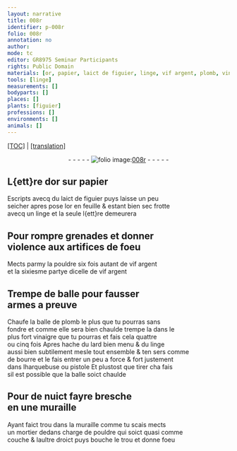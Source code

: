 ```yaml
---
layout: narrative
title: 008r
identifier: p-008r
folio: 008r
annotation: no
author:
mode: tc
editor: GR8975 Seminar Participants
rights: Public Domain
materials: [or, papier, laict de figuier, linge, vif argent, plomb, vinaigre, lard, bourre]
tools: [linge]
measurements: []
bodyparts: []
places: []
plants: [figuier]
professions: []
environments: []
animals: []
---
```


<p><a href="{{ site.baseurl }}/diplomatic/">[TOC]</a> | <a href="{{ site.baseurl }}/texts/p-008r_tl/" target="_blank">[translation]</a></p><div class="folio" align="center">- - - - - <a href="http://gallica.bnf.fr/ark:/12148/btv1b10500001g/f21.image" target="_blank"><img src="https://cu-mkp.github.io/2017-workshop-edition/assets/photo-icon.png" alt="folio image: " style="display:inline-block; margin-bottom:-3px;"/>008r</a> - - - - - </div>  
  

## L{ett}re d<span class="m">or</span> sur <span class="m">papier</span>

 
Escripts avecq du <span class="m">laict de <span class="pa">figuier</span></span> puys laisse un peu<br/> seicher apres pose l<span class="m">or</span> en feuille & estant bien sec frotte<br/> avecq un <span class="tl"><span class="m">linge</span></span> et la seule l{ett}re demeurera
 
 
  

## Pour rompre grenades et donner<br/> violence aux artifices de foeu

 
Mects parmy la pouldre <span class="del">six fois autant de <span class="m">vif argent</span></span><br/> <span class="del">et</span> la sixiesme partye dicelle de <span class="m">vif argent</span>
 
 
  

## Trempe de balle pour fausser<br/> armes a preuve

 
Chaufe la balle de <span class="m">plomb</span> le plus que tu pourras sans<br/> fondre et comme elle sera bien chaulde trempe la dans le<br/> plus fort <span class="m">vinaigre</span> que tu pourras et fais cela quattre<br/> ou cinq fois Apres hache du <span class="m">lard</span> bien menu & du <span class="m">linge</span><br/> aussi bien subtilement mesle tout ensemble & ten sers comme<br/> de <span class="m">bourre</span> et le fais entrer un peu a force & fort justement<br/> dans lharquebuse ou pistole Et plustost que tirer <span class="del">cha</span> fais<br/> sil est possible que la balle soict chaulde
 
 
  

## Pour de nuict fayre bresche<br/> en une muraille

 
Ayant faict trou dans la muraille comme tu scais mects<br/> un mortier dedans charge de pouldre qui soict quasi comme<br/> couche & laultre droict puys bouche le trou et donne foeu
 
